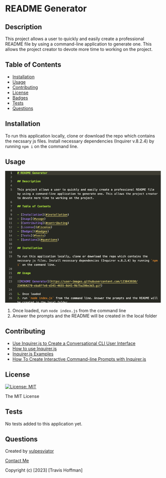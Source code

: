 # README Generator

## Description

This project allows a user to quickly and easily create a professional README file by using a command-line application to generate one. This allows the project creator to devote more time to working on the project.

## Table of Contents 

- [Installation](#installation)
- [Usage](#usage)
- [Contributing](#contributing)
- [License](#license)
- [Badges](#badges)
- [Tests](#tests)
- [Questions](#questions)

## Installation

To run this application locally, clone or download the repo which contains the necssary js files. Install necessary dependencies (Inquirer v.8.2.4) by running `npm i` on the command line.

## Usage



![README Generator](./assets/readme-generator-1.png)

1. Once loaded, run `node index.js` from the command line
2. Answer the prompts and the README will be created in the local folder


## Contributing

- [Use Inquirer.js to Create a Conversational CLI User Interface](https://pakstech.com/blog/inquirer-js/)
- [How to use Inquirer.js](https://javascript.plainenglish.io/how-to-inquirer-js-c10a4e05ef1f)
- [Inquirer.js Examples](https://github.com/SBoudrias/Inquirer.js/)
- [How To Create Interactive Command-line Prompts with Inquirer.js](https://www.digitalocean.com/community/tutorials/nodejs-interactive-command-line-prompts)


## License
  
  [![License: MIT](https://img.shields.io/badge/License-MIT-yellow.svg)](https://opensource.org/licenses/MIT)

  The MIT License

## Tests

No tests added to this application yet. 

## Questions

Created by [vulpesviator](http://github.com/vulpesviator)

[Contact Me](vulpesviator@gmail.com)

Copyright (c) [2023] [Travis Hoffman]